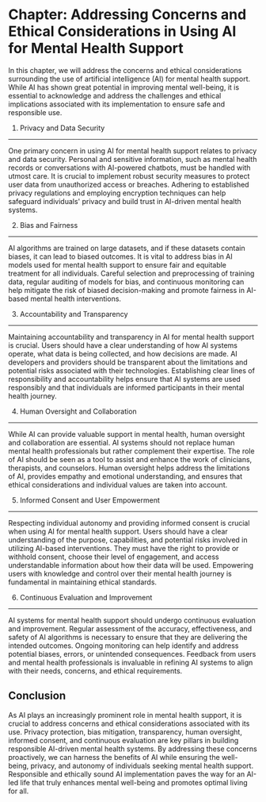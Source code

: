 Chapter: Addressing Concerns and Ethical Considerations in Using AI for Mental Health Support
=============================================================================================

In this chapter, we will address the concerns and ethical considerations surrounding the use of artificial intelligence (AI) for mental health support. While AI has shown great potential in improving mental well-being, it is essential to acknowledge and address the challenges and ethical implications associated with its implementation to ensure safe and responsible use.

1. Privacy and Data Security
----------------------------

One primary concern in using AI for mental health support relates to privacy and data security. Personal and sensitive information, such as mental health records or conversations with AI-powered chatbots, must be handled with utmost care. It is crucial to implement robust security measures to protect user data from unauthorized access or breaches. Adhering to established privacy regulations and employing encryption techniques can help safeguard individuals' privacy and build trust in AI-driven mental health systems.

2. Bias and Fairness
--------------------

AI algorithms are trained on large datasets, and if these datasets contain biases, it can lead to biased outcomes. It is vital to address bias in AI models used for mental health support to ensure fair and equitable treatment for all individuals. Careful selection and preprocessing of training data, regular auditing of models for bias, and continuous monitoring can help mitigate the risk of biased decision-making and promote fairness in AI-based mental health interventions.

3. Accountability and Transparency
----------------------------------

Maintaining accountability and transparency in AI for mental health support is crucial. Users should have a clear understanding of how AI systems operate, what data is being collected, and how decisions are made. AI developers and providers should be transparent about the limitations and potential risks associated with their technologies. Establishing clear lines of responsibility and accountability helps ensure that AI systems are used responsibly and that individuals are informed participants in their mental health journey.

4. Human Oversight and Collaboration
------------------------------------

While AI can provide valuable support in mental health, human oversight and collaboration are essential. AI systems should not replace human mental health professionals but rather complement their expertise. The role of AI should be seen as a tool to assist and enhance the work of clinicians, therapists, and counselors. Human oversight helps address the limitations of AI, provides empathy and emotional understanding, and ensures that ethical considerations and individual values are taken into account.

5. Informed Consent and User Empowerment
----------------------------------------

Respecting individual autonomy and providing informed consent is crucial when using AI for mental health support. Users should have a clear understanding of the purpose, capabilities, and potential risks involved in utilizing AI-based interventions. They must have the right to provide or withhold consent, choose their level of engagement, and access understandable information about how their data will be used. Empowering users with knowledge and control over their mental health journey is fundamental in maintaining ethical standards.

6. Continuous Evaluation and Improvement
----------------------------------------

AI systems for mental health support should undergo continuous evaluation and improvement. Regular assessment of the accuracy, effectiveness, and safety of AI algorithms is necessary to ensure that they are delivering the intended outcomes. Ongoing monitoring can help identify and address potential biases, errors, or unintended consequences. Feedback from users and mental health professionals is invaluable in refining AI systems to align with their needs, concerns, and ethical requirements.

Conclusion
----------

As AI plays an increasingly prominent role in mental health support, it is crucial to address concerns and ethical considerations associated with its use. Privacy protection, bias mitigation, transparency, human oversight, informed consent, and continuous evaluation are key pillars in building responsible AI-driven mental health systems. By addressing these concerns proactively, we can harness the benefits of AI while ensuring the well-being, privacy, and autonomy of individuals seeking mental health support. Responsible and ethically sound AI implementation paves the way for an AI-led life that truly enhances mental well-being and promotes optimal living for all.
